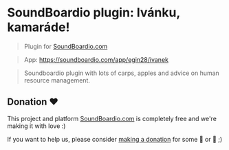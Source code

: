 # SoundBoardio plugin: Ivánku, kamaráde!

> Plugin for [SoundBoardio.com](https://soundboardio.com)

> App: https://soundboardio.com/app/egin28/ivanek

> Soundboardio plugin with lots of carps, apples and advice on human resource management.

## Donation ❤️

This project and platform [SoundBoardio.com](soundboardio.com) is completely free and we're making it with love :)

If you want to help us, please consider [making a donation](https://github.com/sponsors/bartholomej) for some 🍺 or 🍵 ;)
